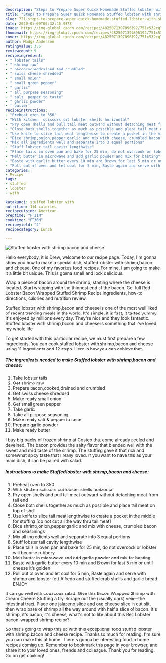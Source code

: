 ```yaml
---
description: "Steps to Prepare Super Quick Homemade Stuffed lobster with shrimp,bacon and cheese"
title: "Steps to Prepare Super Quick Homemade Stuffed lobster with shrimp,bacon and cheese"
slug: 721-steps-to-prepare-super-quick-homemade-stuffed-lobster-with-shrimp-bacon-and-cheese
date: 2020-05-09T06:32:45.997Z
image: https://img-global.cpcdn.com/recipes/4825071397896192/751x532cq70/stuffed-lobster-with-shrimpbacon-and-cheese-recipe-main-photo.jpg
thumbnail: https://img-global.cpcdn.com/recipes/4825071397896192/751x532cq70/stuffed-lobster-with-shrimpbacon-and-cheese-recipe-main-photo.jpg
cover: https://img-global.cpcdn.com/recipes/4825071397896192/751x532cq70/stuffed-lobster-with-shrimpbacon-and-cheese-recipe-main-photo.jpg
author: Madge Anderson
ratingvalue: 3.6
reviewcount: 9
recipeingredient:
- " lobster tails"
- " shrimp raw"
- " baconcookeddrained and crumbled"
- " swiss cheese shredded"
- " small onion"
- " small green pepper"
- " garlic"
- " all purpose seasoning"
- " salt  pepper to taste"
- " garlic powder"
- " butter"
recipeinstructions:
- "Preheat oven to 350"
- "With kitchen  scissors cut lobster shells horizontal"
- "Pry open shells and pull tail meat outward without detaching meat from tail end"
- "Close both shells together as much as possible and place tail meat on top of shell"
- "Use knife to slice tail meat lengthwise to create a pocket in the middle for stuffing [do not cut all the way thru tail meat]"
- "Dice shrimp,onion,pepper,garlic and mix with cheese, crumbled bacon and seasonings"
- "Mix all ingredients well and separate into 3 equal portions"
- "Stuff lobster tail cavity lengthwise"
- "Place tails in oven pan and bake for 25 min, do not overcook or lobster will become rubbery"
- "Melt butter in microwave and add garlic powder and mix for basting"
- "Baste with garlic butter every 10 min and Brown for last 5 min or until cheese it&#39;s golden"
- "Pull out of oven and let cool for 5 min, Baste again and serve with shrimp and lobster fett Alfredo and stuffed crab shells and garlic bread.  ENJOY"
categories:
- Recipe
tags:
- stuffed
- lobster
- with

katakunci: stuffed lobster with 
nutrition: 154 calories
recipecuisine: American
preptime: "PT11M"
cooktime: "PT36M"
recipeyield: "4"
recipecategory: Lunch

---
```



![Stuffed lobster with shrimp,bacon and cheese](https://img-global.cpcdn.com/recipes/4825071397896192/751x532cq70/stuffed-lobster-with-shrimpbacon-and-cheese-recipe-main-photo.jpg)

Hello everybody, it is Drew, welcome to our recipe page. Today, I'm gonna show you how to make a special dish, stuffed lobster with shrimp,bacon and cheese. One of my favorites food recipes. For mine, I am going to make it a little bit unique. This is gonna smell and look delicious.

Wrap a piece of bacon around the shrimp, starting where the cheese is located. Start wrapping with the thinnest end of the bacon. Get full Red Lobster Bacon Wrapped Stuffed Shrimp Recipe ingredients, how-to directions, calories and nutrition review.

Stuffed lobster with shrimp,bacon and cheese is one of the most well liked of recent trending meals in the world. It's simple, it is fast, it tastes yummy. It's enjoyed by millions every day. They're nice and they look fantastic. Stuffed lobster with shrimp,bacon and cheese is something that I've loved my whole life.


To get started with this particular recipe, we must first prepare a few ingredients. You can cook stuffed lobster with shrimp,bacon and cheese using 11 ingredients and 12 steps. Here is how you can achieve that.

<!--inarticleads1-->

##### The ingredients needed to make Stuffed lobster with shrimp,bacon and cheese:

1. Take  lobster tails
1. Get  shrimp raw
1. Prepare  bacon,cooked,drained and crumbled
1. Get  swiss cheese shredded
1. Make ready  small onion
1. Get  small green pepper
1. Take  garlic
1. Take  all purpose seasoning
1. Make ready  salt &amp; pepper to taste
1. Prepare  garlic powder
1. Make ready  butter


I buy big packs of frozen shrimp at Costco that come already peeled and deveined. The bacon provides the salty flavor that blended well with the sweet and mild taste of the shrimp. The stuffing gave it that rich and somewhat spicy taste that I really loved. If you want to have this as your main dish, it can be paired with salad. 

<!--inarticleads2-->

##### Instructions to make Stuffed lobster with shrimp,bacon and cheese:

1. Preheat oven to 350
1. With kitchen  scissors cut lobster shells horizontal
1. Pry open shells and pull tail meat outward without detaching meat from tail end
1. Close both shells together as much as possible and place tail meat on top of shell
1. Use knife to slice tail meat lengthwise to create a pocket in the middle for stuffing [do not cut all the way thru tail meat]
1. Dice shrimp,onion,pepper,garlic and mix with cheese, crumbled bacon and seasonings
1. Mix all ingredients well and separate into 3 equal portions
1. Stuff lobster tail cavity lengthwise
1. Place tails in oven pan and bake for 25 min, do not overcook or lobster will become rubbery
1. Melt butter in microwave and add garlic powder and mix for basting
1. Baste with garlic butter every 10 min and Brown for last 5 min or until cheese it&#39;s golden
1. Pull out of oven and let cool for 5 min, Baste again and serve with shrimp and lobster fett Alfredo and stuffed crab shells and garlic bread.  ENJOY


It can go well with couscous salad. Give this Bacon Wrapped Shrimp with Cream Cheese Stuffing a try. Scrape out the (usually dark) vein—the intestinal tract. Place one jalapeno slice and one cheese slice in cut slit, then wrap base of shrimp all the way around with half a slice of bacon. It&#39;s shrimp, it&#39;s bacon, it&#39;s cheese; what&#39;s not to like about this Red Lobster bacon-wrapped shrimp recipe? 

So that's going to wrap this up with this exceptional food stuffed lobster with shrimp,bacon and cheese recipe. Thanks so much for reading. I'm sure you can make this at home. There's gonna be interesting food in home recipes coming up. Remember to bookmark this page in your browser, and share it to your loved ones, friends and colleague. Thank you for reading. Go on get cooking!
